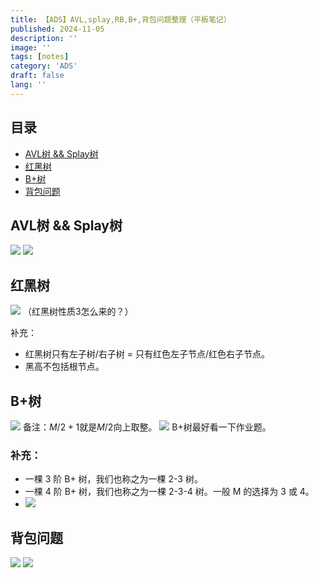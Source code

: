 ```yaml
---
title: 【ADS】AVL,splay,RB,B+,背包问题整理（平板笔记）
published: 2024-11-05
description: ''
image: ''
tags: [notes]
category: 'ADS'
draft: false 
lang: ''
---
```

## 目录
- [AVL树 && Splay树](#avl%E6%A0%91--splay%E6%A0%91)
- [红黑树](#%E7%BA%A2%E9%BB%91%E6%A0%91)
- [B+树](#b%E6%A0%91)
- [背包问题](#%E8%83%8C%E5%8C%85%E9%97%AE%E9%A2%98)

## AVL树 && Splay树
![](/img/ADS1/WechatIMG183.jpg)
![](/img/ADS1/WechatIMG184.jpg)
## 红黑树
![](/img/ADS1/WechatIMG197.jpg)
（红黑树性质3怎么来的？）

补充：

* 红黑树只有左子树/右子树 = 只有红色左子节点/红色右子节点。
* 黑高不包括根节点。
## B+树
![](/img/ADS1/WechatIMG198.jpg)
备注：$M/2 + 1$就是$M/2$向上取整。
![](/img/ADS1/WechatIMG187.jpg)
B+树最好看一下作业题。
### 补充：
* 一棵 3 阶 B+ 树，我们也称之为一棵 2-3 树。
* 一棵 4 阶 B+ 树，我们也称之为一棵 2-3-4 树。一般 M 的选择为 3 或 4。
* ![](/img/ADS1/1.png)
## 背包问题
![](/img/ADS1/WechatIMG188.jpg)
![](/img/ADS1/WechatIMG189.jpg)
